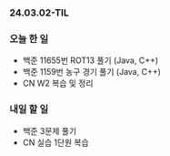 ### 24.03.02-TIL
### 오늘 한 일
- 백준 11655번 ROT13 풀기 (Java, C++)
- 백준 1159번 농구 경기 풀기 (Java, C++)
- CN W2 복습 및 정리

### 내일 할 일
- 백준 3문제 풀기
- CN 실습 1단원 복습
